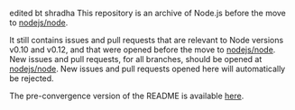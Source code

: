 edited bt shradha
This repository is an archive of Node.js before the move to [nodejs/node](https://github.com/nodejs/node).

It still contains issues and pull requests that are relevant to Node versions v0.10 and v0.12, and that were opened before the move to [nodejs/node](https://github.com/nodejs/node).
New issues and pull requests, for all branches, should be opened at [nodejs/node](https://github.com/nodejs/node). 
New issues and pull requests opened here will automatically be rejected.

The pre-convergence version of the README is available [here](https://github.com/nodejs/node-v0.x-archive/blob/master/README-pre-convergence.md). 
